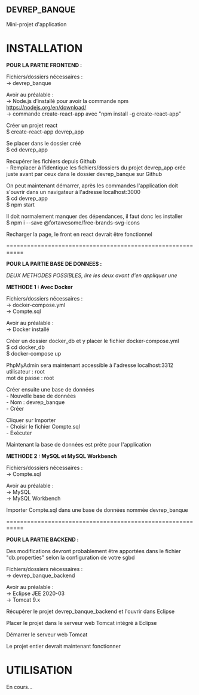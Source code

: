 ## DEVREP_BANQUE
Mini-projet d'application


# INSTALLATION

__POUR LA PARTIE FRONTEND :__

Fichiers/dossiers nécessaires :  
-> devrep_banque

Avoir au préalable :  
-> Node.js d’installé pour avoir la commande npm  
https://nodejs.org/en/download/  
-> commande create-react-app avec "npm install -g create-react-app"  

Créer un projet react  
    $ create-react-app devrep_app  

Se placer dans le dossier créé  
    $ cd devrep_app

Recupérer les fichiers depuis Github  
    - Remplacer à l'identique les fichiers/dossiers du projet devrep_app crée juste avant
      par ceux dans le dossier devrep_banque sur Github

On peut maintenant démarrer, après les commandes l'application doit s'ouvrir dans un navigateur à l'adresse localhost:3000  
    $ cd devrep_app  
    $ npm start  

Il doit normalement manquer des dépendances, il faut donc les installer  
    $ npm i --save @fortawesome/free-brands-svg-icons

Recharger la page, le front en react devrait être fonctionnel 

===========================================================

__POUR LA PARTIE BASE DE DONNEES :__

_DEUX METHODES POSSIBLES, lire les deux avant d'en appliquer une_

__METHODE 1 : Avec Docker__

Fichiers/dossiers nécessaires :  
-> docker-compose.yml  
-> Compte.sql  

Avoir au préalable :  
-> Docker installé  

Créer un dossier docker_db et y placer le fichier docker-compose.yml  
    $ cd docker_db  
    $ docker-compose up  

PhpMyAdmin sera maintenant accessible à l'adresse localhost:3312  
    utilisateur  : root  
    mot de passe : root  

Créer ensuite une base de données  
    - Nouvelle base de données  
    - Nom : devrep_banque  
    - Créer  

Cliquer sur Importer  
    - Choisir le fichier Compte.sql  
    - Exécuter  

Maintenant la base de données est prête pour l'application  

__METHODE 2 : MySQL et MySQL Workbench__

Fichiers/dossiers nécessaires :  
    -> Compte.sql  

Avoir au préalable :  
    -> MySQL  
    -> MySQL Workbench  

Importer Compte.sql dans une base de données nommée devrep_banque

===========================================================

__POUR LA PARTIE BACKEND :__  


Des modifications devront probablement être apportées dans le fichier "db.properties" 
selon la configuration de votre sgbd  


Fichiers/dossiers nécessaires :  
-> devrep_banque_backend  

Avoir au préalable :  
-> Eclipse JEE 2020-03  
-> Tomcat 9.x 

Récupérer le projet devrep_banque_backend et l'ouvrir dans Eclipse

Placer le projet dans le serveur web Tomcat intégré à Eclipse

Démarrer le serveur web Tomcat

Le projet entier devrait maintenant fonctionner  

# UTILISATION

En cours...
